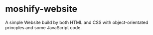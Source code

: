 # moshify-website
A simple Website build by both HTML and CSS with object-orientated princples and some JavaScript code.
